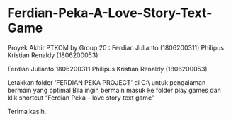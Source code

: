 # Ferdian-Peka-A-Love-Story-Text-Game
Proyek Akhir PTKOM by Group 20 : Ferdian Julianto (1806200311) Philipus Kristian Renaldy (1806200053)

Ferdian Julianto 1806200311
Philipus Kristian Renaldy (1806200053)

Letakkan folder ‘FERDIAN PEKA PROJECT’ di C:\ untuk pengalaman bermain yang optimal
Bila ingin bermain masuk ke folder play games dan klik  shortcut “Ferdian Peka – love story text game”

Terima kasih.
